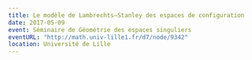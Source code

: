 ```yaml
---
title: Le modèle de Lambrechts–Stanley des espaces de configuration
date: 2017-05-09
event: Séminaire de Géométrie des espaces singuliers
eventURL: "http://math.univ-lille1.fr/d7/node/9342"
location: Université de Lille
---
```


